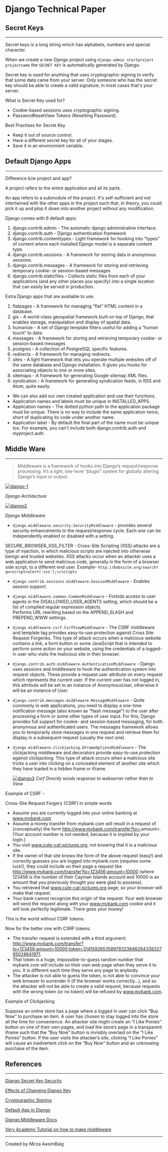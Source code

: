 # Django Technical Paper

## Secret Keys

---

Secret keys is a long string which has alphabets, numbers and special character.
<br />

When we create a new Django project using `django-admin startproject projectname` the `SECRET KEY` is automatically generated by Django.
<br />

Secret key is used for anything that uses cryptographic signing to verify that some data came from your server. Only someone who has the secret key should be able to create a valid signature, in most cases that's your server.

What is Secret Key used for?

- Cookie-based sessions uses cryptographic signing.
- PasswordResetView Tokens (Resetting Password).

Best Practises for Secret Key

- Keep it out of source control.
- Have a different secret key for all of your stages.
- Save it in an environment variable.

## Default Django Apps

---

Difference b/w project and app? <br/>

A project refers to the entire application and all its parts.

An app refers to a submodule of the project. It's self-sufficient and not intertwined with the other apps in the project such that, in theory, you could pick it up and plop it down into another project without any modification.

Django comes with 6 default apps:

1. django.contrib.admin - The automatic django administrative interface.
2. django.contrib.auth - Django authentication framework
3. django.contrib.contenttypes - Light framework for hooking into "types" of content where each installed Django model is a separate content type.
4. django.contrib.sessions - A framework for storing data in anonymous sessions.
5. django.contrib.messages - A framework for storing and retrieving temporary cookie- or session-based messages
6. django.contrib.staticfiles - Collects static files from each of your applications (and any other places you specify) into a single location that can easily be served in production.

Extra Django apps that are avaliable to use.

1. flatpages - A framework for managing “flat” HTML content in a database.
2. gis - A world-class geospatial framework built on top of Django, that enables storage, manipulation and display of spatial data.
3. humanize - A set of Django template filters useful for adding a “human touch” to data.
4. messages - A framework for storing and retrieving temporary cookie- or session-based messages
5. postgres - A collection of PostgreSQL specific features.
6. redirects - A framework for managing redirects.
7. sites - A light framework that lets you operate multiple websites off of the same database and Django installation. It gives you hooks for associating objects to one or more sites.
8. sitemaps - A framework for generating Google sitemap XML files.
9. syndication - A framework for generating syndication feeds, in RSS and Atom, quite easily.

- We can also add our own created application and use their functions.
- Application names and labels must be unique in INSTALLED_APPS.
- Application names - The dotted python path to the application package must be unique. There is no way to include the same application twice, short of duplicating its code under another name.
- Application label - By default the final part of the name must be unique too. For example, you can't include both django.contrib.auth and myproject.auth

## Middle Ware

---

> Middleware is a framework of hooks into Django’s request/response processing. It’s a light, low-level “plugin” system for globally altering Django’s input or output.

<a href="https://ibb.co/vc59fmm"><img src="https://i.ibb.co/51DZCvv/django-1.png" alt="django-1" border="0"></a>

_Django Architecture_

<a href="https://ibb.co/jgQFkzn"><img src="https://i.ibb.co/QrTGvky/django2.png" alt="django2" border="0"></a>

_Django Middleware_

- `django.middleware.security.SecurityMiddleware` - provides several security enhancements to the request/response cycle. Each one can be independently enabled or disabled with a setting.

SECURE_BROWSER_XSS_FILTER - Cross-Site Scripting (XSS) attacks are a type of injection, in which malicious scripts are injected into otherwise benign and trusted websites. XSS attacks occur when an attacker uses a web application to send malicious code, generally in the form of a browser side script, to a different end user.
Example- `http://bobssite.org/search?q=<script>alert('xss');</script>`

- `django.contrib.sessions.middleware.SessionMiddleware` - Enables session support.
- `django.middleware.common.CommonMiddleware` - Forbids access to user agents in the DISALLOWED_USER_AGENTS setting, which should be a list of compiled regular expression objects. <br/>
  Performs URL rewriting based on the APPEND_SLASH and PREPEND_WWW settings.
- `django.middleware.csrf.CsrfViewMiddleware` - The CSRF middleware and template tag provides easy-to-use protection against Cross Site Request Forgeries. This type of attack occurs when a malicious website contains a link, a form button or some JavaScript that is intended to perform some action on your website, using the credentials of a logged-in user who visits the malicious site in their browser.
- `django.contrib.auth.middleware.AuthenticationMiddleware` - Django uses sessions and middleware to hook the authentication system into request objects.
  These provide a request.user attribute on every request which represents the current user. If the current user has not logged in, this attribute will be set to an instance of AnonymousUser, otherwise it will be an instance of User.

- `django.contrib.messages.middleware.MessageMiddleware` - Quite commonly in web applications, you need to display a one-time notification message (also known as “flash message”) to the user after processing a form or some other types of user input. For this, Django provides full support for cookie- and session-based messaging, for both anonymous and authenticated users. The messages framework allows you to temporarily store messages in one request and retrieve them for display in a subsequent request (usually the next one).

- `django.middleware.clickjacking.XFrameOptionsMiddleware` - The clickjacking middleware and decorators provide easy-to-use protection against clickjacking. This type of attack occurs when a malicious site tricks a user into clicking on a concealed element of another site which they have loaded in a hidden frame or iframe.

  <a href="https://ibb.co/qJmk3LJ"><img src="https://i.ibb.co/sWsydpW/django3.png" alt="django3" border="0"></a>
  _Csrf Directly sends response to webserver rather than to View_

Example of CSRF -

Cross-Site Request Forgery (CSRF) in simple words

- Assume you are currently logged into your online banking at www.mybank.com
- Assume a money transfer from mybank.com will result in a request of (conceptually) the form http://www.mybank.com/transfer?to=<SomeAccountnumber>;amount=<SomeAmount>. (Your account number is not needed, because it is implied by your login.)
- You visit www.cute-cat-pictures.org, not knowing that it is a malicious site.
- If the owner of that site knows the form of the above request (easy!) and correctly guesses you are logged into mybank.com (requires some luck!), they could include on their page a request like http://www.mybank.com/transfer?to=123456;amount=10000 (where 123456 is the number of their Cayman Islands account and 10000 is an amount that you previously thought you were glad to possess).
- You retrieved that www.cute-cat-pictures.org page, so your browser will make that request.
- Your bank cannot recognize this origin of the request: Your web browser will send the request along with your www.mybank.com cookie and it will look perfectly legitimate. There goes your money!

This is the world without CSRF tokens.

Now for the better one with CSRF tokens:

- The transfer request is extended with a third argument: http://www.mybank.com/transfer?to=123456;amount=10000;token=31415926535897932384626433832795028841971.
- That token is a huge, impossible-to-guess random number that mybank.com will include on their own web page when they serve it to you. It is different each time they serve any page to anybody.
- The attacker is not able to guess the token, is not able to convince your web browser to surrender it (if the browser works correctly...), and so the attacker will not be able to create a valid request, because requests with the wrong token (or no token) will be refused by www.mybank.com.

Example of Clickjacking

Suppose an online store has a page where a logged in user can click “Buy Now” to purchase an item. A user has chosen to stay logged into the store all the time for convenience. An attacker site might create an “I Like Ponies” button on one of their own pages, and load the store’s page in a transparent iframe such that the “Buy Now” button is invisibly overlaid on the “I Like Ponies” button. If the user visits the attacker’s site, clicking “I Like Ponies” will cause an inadvertent click on the “Buy Now” button and an unknowing purchase of the item.

## References

---

[Django Secret Key Security](https://security.stackexchange.com/questions/61909/django-secret-key-security-how-are-methods-more-secure)

[Effects of Changing Django Key](https://stackoverflow.com/questions/15170637/effects-of-changing-djangos-secret-key/15383766#15383766)

[Cryptographic Signing](https://docs.djangoproject.com/en/2.2/topics/signing/)

[Default App in Django](https://docs.djangoproject.com/en/2.2/ref/contrib/)

[Django Middleware Docs](https://docs.djangoproject.com/en/2.2/ref/middleware/#x-frame-options-middleware)

[Very Academy Tutorial on how to make middleware](https://www.youtube.com/watch?v=EpZOVmEw9Qg&t=395s)

---

Created by Mirza AasimBaig

